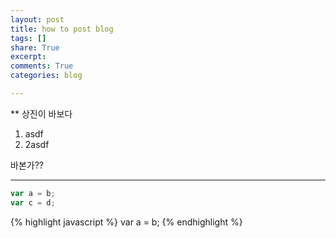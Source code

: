 ```yaml
---
layout: post
title: how to post blog
tags: []
share: True
excerpt:
comments: True
categories: blog

---
```


** 상진이 바보다

1. asdf
2. 2asdf

바본가??

---

```javascript
var a = b;
var c = d;
```

{% highlight javascript %}
var a = b;
{% endhighlight %}